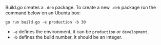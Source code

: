 Build.go creates a `.deb` package. To create a new `.deb` package run the
command below on an Ubuntu box:


```
go run build.go -e production -b 30
```

* `-e` defines the environment, it can be `production` or `development`.
* `-b` defines the build number, it should be an integer.

